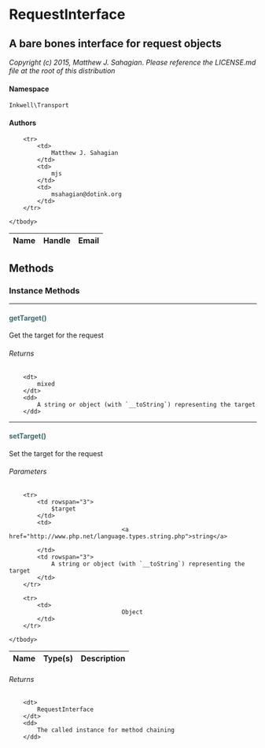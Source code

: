 # RequestInterface
## A bare bones interface for request objects

_Copyright (c) 2015, Matthew J. Sahagian_.
_Please reference the LICENSE.md file at the root of this distribution_

#### Namespace

`Inkwell\Transport`

#### Authors

<table>
	<thead>
		<th>Name</th>
		<th>Handle</th>
		<th>Email</th>
	</thead>
	<tbody>
	
		<tr>
			<td>
				Matthew J. Sahagian
			</td>
			<td>
				mjs
			</td>
			<td>
				msahagian@dotink.org
			</td>
		</tr>
	
	</tbody>
</table>


## Methods

### Instance Methods
<hr />

#### <span style="color:#3e6a6e;">getTarget()</span>

Get the target for the request

###### Returns

<dl>
	
		<dt>
			mixed
		</dt>
		<dd>
			A string or object (with `__toString`) representing the target
		</dd>
	
</dl>


<hr />

#### <span style="color:#3e6a6e;">setTarget()</span>

Set the target for the request

###### Parameters

<table>
	<thead>
		<th>Name</th>
		<th>Type(s)</th>
		<th>Description</th>
	</thead>
	<tbody>
			
		<tr>
			<td rowspan="3">
				$target
			</td>
			<td>
									<a href="http://www.php.net/language.types.string.php">string</a>
				
			</td>
			<td rowspan="3">
				A string or object (with `__toString`) representing the target
			</td>
		</tr>
			
		<tr>
			<td>
									Object				
			</td>
		</tr>
						
	</tbody>
</table>

###### Returns

<dl>
	
		<dt>
			RequestInterface
		</dt>
		<dd>
			The called instance for method chaining
		</dd>
	
</dl>




